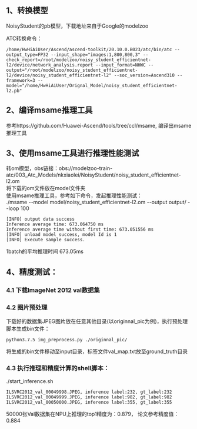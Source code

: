 ## 1、转换模型
NoisyStudent的pb模型，下载地址来自于Google的modelzoo

ATC转换命令：
```
/home/HwHiAiUser/Ascend/ascend-toolkit/20.10.0.B023/atc/bin/atc --output_type=FP32 --input_shape="images:1,800,800,3" --check_report=/root/modelzoo/noisy_student_efficientnet-l2/device/network_analysis.report --input_format=NHWC --output="/root/modelzoo/noisy_student_efficientnet-l2/device/noisy_student_efficientnet-l2" --soc_version=Ascend310 --framework=3 --model="/home/HwHiAiUser/Orignal_Model/noisy_student_efficientnet-l2.pb" 
```
## 2、编译msame推理工具
参考https://github.com/Huawei-Ascend/tools/tree/ccl/msame, 编译出msame推理工具

## 3、使用msame工具进行推理性能测试
转om模型，obs链接：obs://modelzoo-train-atc/003_Atc_Models/nkxiaolei/NoisyStudent/noisy_student_efficientnet-l2.om\
将下载的om文件放在model文件夹\
使用msame推理工具，参考如下命令，发起推理性能测试： \
./msame --model model/noisy_student_efficientnet-l2.om --output output/ --loop 100
```
[INFO] output data success
Inference average time: 673.064750 ms
Inference average time without first time: 673.051556 ms
[INFO] unload model success, model Id is 1
[INFO] Execute sample success.
```
1batch的平均推理时间 673.05ms


## 4、精度测试：

### 4.1 下载ImageNet 2012 val数据集

### 4.2 图片预处理
下载好的数据集JPEG图片放在任意其他目录(以originnal_pic为例)，执行预处理脚本生成bin文件：
```
python3.7.5 img_preprocess.py ./originnal_pic/
```
将生成的bin文件移动至input目录，标签文件val_map.txt放至ground_truth目录

### 4.3 执行推理和精度计算的shell脚本： 
./start_inference.sh
```
ILSVRC2012_val_00049998.JPEG, inference label:232, gt_label:232
ILSVRC2012_val_00049999.JPEG, inference label:982, gt_label:982
ILSVRC2012_val_00050000.JPEG, inference label:355, gt_label:355
```
50000张Val数据集在NPU上推理的top1精度为：0.879， 论文参考精度值：0.884